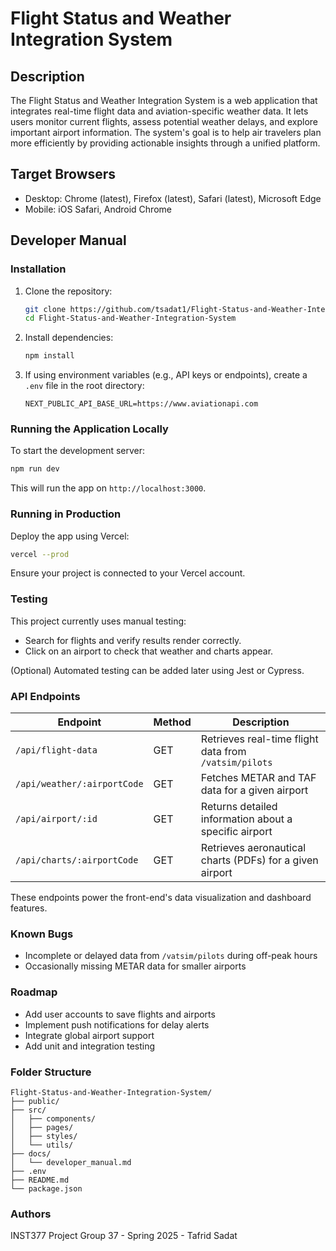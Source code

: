 # Flight Status and Weather Integration System

## Description
The Flight Status and Weather Integration System is a web application that integrates real-time flight data and aviation-specific weather data. It lets users monitor current flights, assess potential weather delays, and explore important airport information. The system's goal is to help air travelers plan more efficiently by providing actionable insights through a unified platform.

## Target Browsers
- Desktop: Chrome (latest), Firefox (latest), Safari (latest), Microsoft Edge
- Mobile: iOS Safari, Android Chrome

## Developer Manual

### Installation
1. Clone the repository:
   ```bash
   git clone https://github.com/tsadat1/Flight-Status-and-Weather-Integration-System.git
   cd Flight-Status-and-Weather-Integration-System
   ```
2. Install dependencies:
   ```bash
   npm install
   ```
3. If using environment variables (e.g., API keys or endpoints), create a `.env` file in the root directory:
   ```env
   NEXT_PUBLIC_API_BASE_URL=https://www.aviationapi.com
   ```

### Running the Application Locally
To start the development server:
```bash
npm run dev
```
This will run the app on `http://localhost:3000`.

### Running in Production
Deploy the app using Vercel:
```bash
vercel --prod
```
Ensure your project is connected to your Vercel account.

### Testing
This project currently uses manual testing:
- Search for flights and verify results render correctly.
- Click on an airport to check that weather and charts appear.

(Optional) Automated testing can be added later using Jest or Cypress.

### API Endpoints

| Endpoint | Method | Description |
|---|---|---|
| `/api/flight-data` | GET | Retrieves real-time flight data from `/vatsim/pilots` |
| `/api/weather/:airportCode` | GET | Fetches METAR and TAF data for a given airport |
| `/api/airport/:id` | GET | Returns detailed information about a specific airport |
| `/api/charts/:airportCode` | GET | Retrieves aeronautical charts (PDFs) for a given airport |

These endpoints power the front-end's data visualization and dashboard features.

### Known Bugs
- Incomplete or delayed data from `/vatsim/pilots` during off-peak hours
- Occasionally missing METAR data for smaller airports

### Roadmap
- Add user accounts to save flights and airports
- Implement push notifications for delay alerts
- Integrate global airport support
- Add unit and integration testing

### Folder Structure
```
Flight-Status-and-Weather-Integration-System/
├── public/
├── src/
│   ├── components/
│   ├── pages/
│   ├── styles/
│   └── utils/
├── docs/
│   └── developer_manual.md
├── .env
├── README.md
└── package.json
```

### Authors
INST377 Project Group 37 - Spring 2025 - Tafrid Sadat
